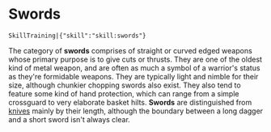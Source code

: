 # Swords

`SkillTraining|{"skill":"skill:swords"}`

The category of **swords** comprises of straight or curved edged weapons whose primary purpose is to give cuts or thrusts. They are one of the oldest kind of metal weapon, and are often as much a symbol of a warrior's status as they're formidable weapons. They are typically light and nimble for their size, although chunkier chopping swords also exist. They also tend to feature some kind of hand protection, which can range from a simple crossguard to very elaborate basket hilts. **Swords** are distinguished from [knives](skill:knives) mainly by their length, although the boundary between a long dagger and a short sword isn't always clear.
